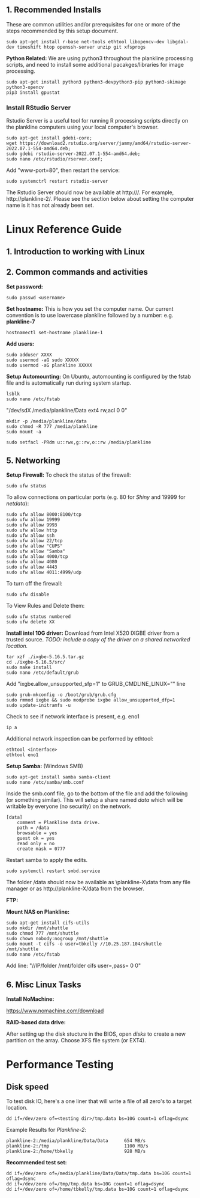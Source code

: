 ## 1. Recommended Installs
These are common utilities and/or prerequisites for one or more of the steps recommended by this setup document.

    sudo apt-get install r-base net-tools ethtool libopencv-dev libgdal-dev timeshift htop openssh-server unzip git xfsprogs

__Python Related:__ We are using python3 throughout the plankline processing scripts, and need to install some additional pacakges/libraries for image processing.

    sudo apt-get install python3 python3-devpython3-pip python3-skimage python3-opencv
    pip3 install gpustat






### Install RStudio Server

Rstudio Server is a useful tool for running R processing scripts directly on the plankline computers using your local computer's browser. 

    sudo apt-get install gdebi-core;
    wget https://download2.rstudio.org/server/jammy/amd64/rstudio-server-2022.07.1-554-amd64.deb;
    sudo gdebi rstudio-server-2022.07.1-554-amd64.deb;
    sudo nano /etc/rstudio/rserver.conf;

Add "www-port=80", then restart the service:

    sudo systemctrl restart rstudio-server

The Rstudio Server should now be available at http://<computer name>/. For example, http://plankline-2/. Please see the section below about setting the computer name is it has not already been set.




# Linux Reference Guide
## 1. Introduction to working with Linux


## 2. Common commands and activities

__Set password:__

    sudo passwd <username>

__Set hostname:__ This is how you set the computer name. Our current convention is to use lowercase plankline followed by a number: e.g. __plankline-7__

    hostnamectl set-hostname plankline-1

__Add users:__ 

    sudo adduser XXXX
    sudo usermod -aG sudo XXXXX
    sudo usermod -aG plankline XXXXX


__Setup Automounting:__ On Ubuntu, automounting is configured by the fstab file and is automatically run during system startup. 

    lsblk
    sudo nano /etc/fstab

"/dev/sdX	/media/plankline/Data	ext4	rw,acl	0	0"

    mkdir -p /media/plankline/data
    sudo chmod -R 777 /media/plankline
    sudo mount -a

    sudo setfacl -PRdm u::rwx,g::rw,o::rw /media/plankline



## 5. Networking
__Setup Firewall:__ To check the status of the firewall:

    sudo ufw status

To allow connections on particular ports (e.g. 80 for *Shiny* and 19999 for *netdata*):

    sudo ufw allow 8000:8100/tcp
    sudo ufw allow 19999	
    sudo ufw allow 9993
    sudo ufw allow http
    sudo ufw allow ssh
    sudo ufw allow 22/tcp
    sudo ufw allow "CUPS"
    sudo ufw allow "Samba"
    sudo ufw allow 4000/tcp
    sudo ufw allow 4080
    sudo ufw allow 4443
    sudo ufw allow 4011:4999/udp

To turn off the firewall:

    sudo ufw disable

To View Rules and Delete them:

    sudo ufw status numbered
    sudo ufw delete XX

__Install intel 10G driver:__ Download from Intel X520 IXGBE driver from a trusted source. _TODO: include a copy of the driver on a shared networked location._

    tar xzf ./ixgbe-5.16.5.tar.gz
    cd ./ixgbe-5.16.5/src/
    sudo make install
    sudo nano /etc/default/grub

Add "ixgbe.allow_unsupported_sfp=1" to GRUB_CMDLINE_LINUX="" line

    sudo grub-mkconfig -o /boot/grub/grub.cfg
    sudo rmmod ixgbe && sudo modprobe ixgbe allow_unsupported_dfp=1
    sudo update-initramfs -u

Check to see if network interface is present, e.g. eno1

    ip a

Additional network inspection can be performed by ethtool:

    ethtool <interface>
    ethtool eno1


__Setup Samba:__ (Windows SMB)

    sudo apt-get install samba samba-client
    sudo nano /etc/samba/smb.conf


Inside the smb.conf file, go to the bottom of the file and add the following (or something similar). This will setup a share named _data_ which will be writable by everyone (no security) on the network.

    [data]
        comment = Plankline data drive.
        path = /data
        browsable = yes
        guest ok = yes
        read only = no
        create mask = 0777


Restart samba to apply the edits.

    sudo systemctl restart smbd.service

The folder /data should now be available as \\plankline-X\data from any file manager or as http://plankline-X/data from the browser.



__FTP:__



__Mount NAS on Plankline:__

    sudo apt-get install cifs-utils
    sudo mkdir /mnt/shuttle
    sudo chmod 777 /mnt/shuttle
    sudo chown nobody:nogroup /mnt/shuttle
    sudo mount -t cifs -o user=tbkelly //10.25.187.104/shuttle /mnt/shuttle
    sudo nano /etc/fstab

Add line: "//IP/folder	/mnt/folder	cifs	user=<user>,pass=<password>	0	0"


## 6. Misc Linux Tasks





__Install NoMachine:__

https://www.nomachine.com/download


__RAID-based data drive:__

After setting up the disk stucture in the BIOS, open *disks* to create a new partition on the array. Choose XFS file system (or EXT4).




# Performance Testing
## Disk speed
To test disk IO, here's a one liner that will write a file of all zero's to a target location.

    dd if=/dev/zero of=<testing dir>/tmp.data bs=10G count=1 oflag=dsync

Example Results for *Plankline-2*:

    plankline-2:/media/plankline/Data/Data		654 MB/s
    plankline-2:/tmp				            1100 MB/s
    plankline-2:/home/tbkelly			        928 MB/s

__Recommended test set:__

    dd if=/dev/zero of=/media/plankline/Data/Data/tmp.data bs=10G count=1 oflag=dsync
    dd if=/dev/zero of=/tmp/tmp.data bs=10G count=1 oflag=dsync
    dd if=/dev/zero of=/home/tbkelly/tmp.data bs=10G count=1 oflag=dsync


